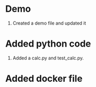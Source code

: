 # Demo
1. Created a demo file and updated it

# Added python code
1. Added a calc.py and test_calc.py.

# Added docker file

